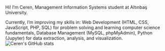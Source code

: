 Hi! I’m Ceren, Management Information Systems student at Altınbaş University.

Currently, I’m improving my skills in:
Web Development (HTML, CSS, JavaScript, PHP, SQL) for problem solving and learning computer science fundamentals, Database Management (MySQL, phpMyAdmin), Python (Jupyter) for data extraction, analysis, and visualization.
 ![Ceren's GitHub stats](https://github-readme-stats.vercel.app/api?username=KULLANICIADIN&show_icons=true&theme=radical)
